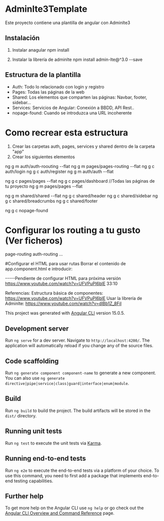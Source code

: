 # Adminlte3Template
Este proyecto contiene una plantilla de angular con Adminlte3

## Instalación
1. Instalar anagular
npm install

2. Instalar la librería de adminlte
npm install admin-lte@^3.0 --save

## Estructura de la plantilla
- Auth: Todo lo relacionado con login y registro
- Pages: Todas las páginas de la web
- Shared: Los elementos que comparten las páginas: Navbar, footer, sidebar...
- Services: Servicios de Angular: Conexión a BBDD, API Rest..
- nopage-found: Cuando se introduzca una URL incoherente

# Como recrear esta estructura
1. Crear las carpetas auth, pages, services y shared dentro de la carpeta "app"
2. Crear los siguientes elementos

ng g m auth/auth-roouting --flat
ng g m pages/pages-routing --flat
ng g c auth/login
ng g c auth/register
ng g m auth/auth --flat

ng g c pages/pages --flat
ng g c pages/dashboard 
//Todas las páginas de tu proyecto
ng g m pages/pages --flat

ng g m shared/shared --flat
ng g c shared/header
ng g c shared/sidebar
ng g c shared/breadcrumbs
ng g c shared/footer

ng g c nopage-found 

# Configurar los routing a tu gusto (Ver ficheros)
  page-routing
  auth-routing
  ...
  
#Configurar el HTML para usar rutas
Borrar el contenido de app.component.html e introducir: <router-outlet></router-outlet>
 
-----Pendiente de configurar HTML para próxima versión
https://www.youtube.com/watch?v=UFVPuPI6blE 33:10



Referencias:
Estructura básica de componentes:
https://www.youtube.com/watch?v=UFVPuPI6blE
Usar la librería de Adminlte:
https://www.youtube.com/watch?v=dlBb1Z_8FiI

This project was generated with [Angular CLI](https://github.com/angular/angular-cli) version 15.0.5.

## Development server

Run `ng serve` for a dev server. Navigate to `http://localhost:4200/`. The application will automatically reload if you change any of the source files.

## Code scaffolding

Run `ng generate component component-name` to generate a new component. You can also use `ng generate directive|pipe|service|class|guard|interface|enum|module`.

## Build

Run `ng build` to build the project. The build artifacts will be stored in the `dist/` directory.

## Running unit tests

Run `ng test` to execute the unit tests via [Karma](https://karma-runner.github.io).

## Running end-to-end tests

Run `ng e2e` to execute the end-to-end tests via a platform of your choice. To use this command, you need to first add a package that implements end-to-end testing capabilities.

## Further help

To get more help on the Angular CLI use `ng help` or go check out the [Angular CLI Overview and Command Reference](https://angular.io/cli) page.
